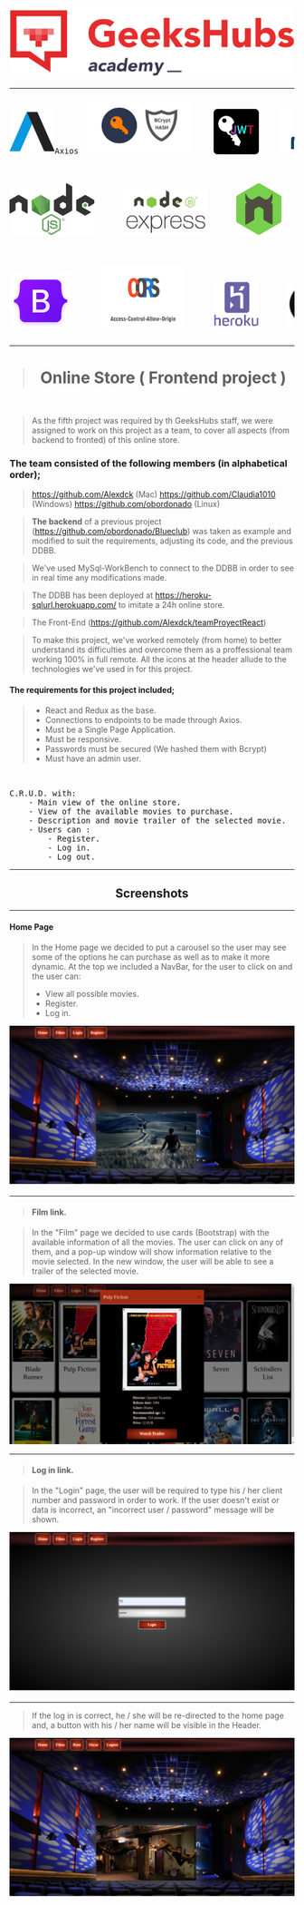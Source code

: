<img src="public/img/Geekshubs.png" style="width:900px;"/>

---

<pre>
<center><img src="/public/img/axios.png" style="width:80px;"/>Axios  <img src="/public/img/bcrypt.jpg" style="width:180px;"/>     <img src="/public/img/jwt.png" style="width:80px;"/>    <img src="/public/img/mysql.jpg" style="width:180px;"/>   <img src="/public/img/doenv.png" style="width:90px";></center>


<center><img src="/public/img/Nodejs.png" style="width:150px;"/>      <img src="/public/img/nodeExpress.png" style="width:150px;"/>      <img src="/public/img/nodemon.png" style="width:80px;"/>      <img src="/public/img/sql.jpg" style="width:100px;"/>      <img src="/public/img/sequelize-icon.svg" style="width:80px;"/></center>


<center><img src="/public/img/bootstrap.png" style="width:110px;"/>      <img src="/public/img/cors.png" style="width:150px;"/>      <img src="/public/img/heroku.png" style="width:80px;"/>      <img src="/public/img/react.png" style="width:80px;"/>      <img src="/public/img/sass.png" style="width:80px;"/>      <img src="/public/img/redux.png" style="width:80px;"/>
</center>
</pre>

---

> <center> <h1> Online Store ( Frontend project ) </h1></center>

</br>

> As the fifth project was required by th GeeksHubs staff, we were assigned to work on this project as a team, to cover all aspects (from backend to fronted) of this online store.

### The team consisted of the following members (in alphabetical order);
>https://github.com/Alexdck (Mac)
https://github.com/Claudia1010 (Windows)
https://github.com/obordonado (Linux)


> <b>The backend</b> of a previous project (https://github.com/obordonado/Blueclub) was taken as example and modified to suit the requirements, adjusting its code, and the previous DDBB.

>We've used MySql-WorkBench to connect to the DDBB in order to see in real time any modifications made.

> The DDBB has been deployed at https://heroku-sqlurl.herokuapp.com/ to imitate a 24h online store.

> The Front-End (https://github.com/Alexdck/teamProyectReact) 

> To make this project, we've worked remotely (from home) to better understand its difficulties and overcome them as a proffessional team working 100% in full remote.
> All the icons at the header allude to the technologies we've used in for this project.

#### The requirements for this project included;

>- React and Redux as the base.
>- Connections to endpoints to be made through Axios.
>- Must be a Single Page Application.
>- Must be responsive.
>- Passwords must be secured (We hashed them with Bcrypt)
>- Must have an admin user.


<br>
<pre>
C.R.U.D. with:
    - Main view of the online store.
    - View of the available movies to purchase.
    - Description and movie trailer of the selected movie.
    - Users can :
        - Register.
        - Log in.
        - Log out.
</pre>

---
## <center>Screenshots</center>

---


#### Home Page

> In the Home page we decided to put a carousel so the user may see some of the options he can purchase as well as to make it more dynamic.
> At the top we included a NavBar, for the user to click on and the user can:
>- View all possible movies.
>- Register.
>- Log in.

<img src="./public/img/Home.png">

</br>

---
> #### Film link.

> In the "Film" page we decided to use cards (Bootstrap) with the available information of all the movies.
> The user can click on any of them, and a pop-up window will show information relative to the movie selected.
> In the new window, the user will be able to see a trailer of the selected movie.

<img src="./public/img/filmsTrailer.png">


---
> #### Log in link.

> In the "Login" page, the user will be required to type his / her client number and password in order to work.
> If the user doesn't exist or data is incorrect, an "incorrect user / password" message will be shown.



<img src="./public/img/login.png">



---
> If the log in is correct, he / she will be re-directed to the home page and, a button with his / her name will be visible in the Header.

<img src="./public/img/loggedIn.png">






</br>





</br>


